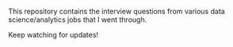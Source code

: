 This repository contains the interview questions from various data science/analytics jobs that I went through.

Keep watching for updates! 
